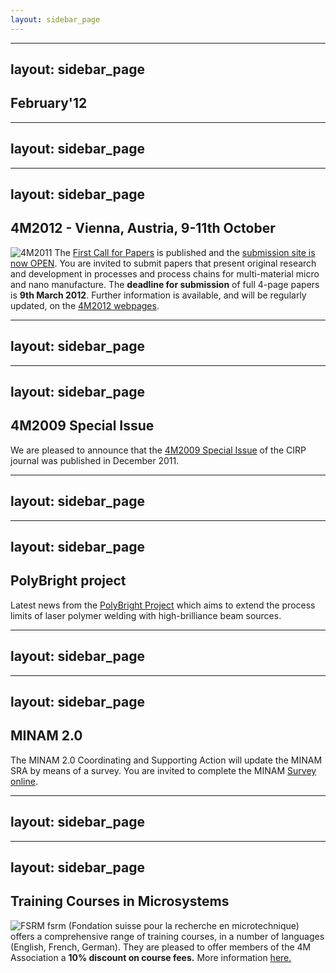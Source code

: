 ```yaml
---
layout: sidebar_page
---
```


---
layout: sidebar_page
---

## February'12

<!--break-->
---
layout: sidebar_page
---

---
layout: sidebar_page
---

## 4M2012 - Vienna, Austria, 9-11th October


![4M2011](/4m-association/assets/images/4m-2012_100.png)
The [First Call for Papers](/4m-association/conference/2012/Call-Papers-4M2012) is published and the [submission site is now OPEN](/4m-association/content/Submission-Guideline.html). You are invited to submit papers that present original research and development in processes and process chains for multi-material micro and nano manufacture.  The **deadline for submission** of full 4-page papers is **9th March 2012**. Further information is available, and will be regularly updated, on the [4M2012 webpages](/conference/201.html). 
  
---
layout: sidebar_page
---

---
layout: sidebar_page
---

## 4M2009 Special Issue

We are pleased to announce that the [4M2009 Special Issue](/4m-association/content/Special-Issue-4M200.html) of the CIRP journal was published in December 2011.   
 
---
layout: sidebar_page
---

---
layout: sidebar_page
---

## PolyBright project

Latest news from the [PolyBright Project](/4m-association/content/PolyBright-update.html) which aims to extend the process limits of laser polymer welding with high-brilliance beam sources.  

---
layout: sidebar_page
---

---
layout: sidebar_page
---

## MINAM 2.0

The MINAM 2.0 Coordinating and Supporting Action will update the MINAM SRA by means of a survey. You are invited to complete the MINAM [Survey online](/4m-association/content/MINAM-Surve.html).   

---
layout: sidebar_page
---

---
layout: sidebar_page
---

## Training Courses in Microsystems

![FSRM](/4m-association/assets/images/FSRM_LOGO_web.gif)
fsrm (Fondation suisse pour la recherche en microtechnique) offers a comprehensive range of training courses, in a number of languages (English, French, German). They are pleased to offer members of the 4M Association a <b>10% discount on course fees.</b> More information [here.](/4m-association/content/fsrm-training-course.html)